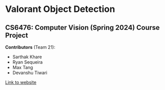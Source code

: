 # Valorant Object Detection
## CS6476: Computer Vision (Spring 2024) Course Project 
**Contributors** (Team 21): 
* Sarthak Khare
* Ryan Sequeira
* Max Tang
* Devanshu Tiwari

[Link to website](https://youtu.be/dQw4w9WgXcQ?si=k_PU4R9kHwMXg6MQ)
